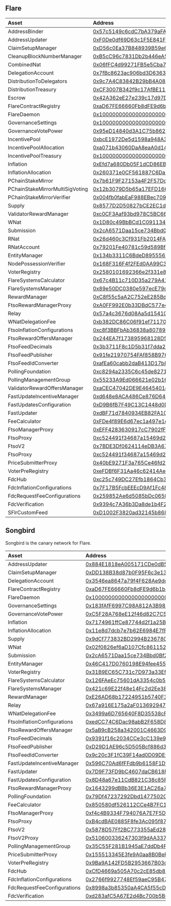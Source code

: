 ## Flare

| Asset                           | Address                                                                                                                                                 |
| :------------------------------ | :------------------------------------------------------------------------------------------------------------------------------------------------------ |
| AddressBinder                   | [0x57c5149c6cdC7bA379aFAe28e6497Ae26c252738](https://flare-explorer.flare.network/address/0x57c5149c6cdC7bA379aFAe28e6497Ae26c252738?tab=contract_code) |
| AddressUpdater                  | [0xF0De0df69D63c1F5E841F4964550C3DABAd6d24e](https://flare-explorer.flare.network/address/0xF0De0df69D63c1F5E841F4964550C3DABAd6d24e?tab=contract_code) |
| ClaimSetupManager               | [0xD56c0Ea37B848939B59e6F5Cda119b3fA473b5eB](https://flare-explorer.flare.network/address/0xD56c0Ea37B848939B59e6F5Cda119b3fA473b5eB?tab=contract_code) |
| CleanupBlockNumberManager       | [0xB5cC96c7831Db2b446eA5BD1b006020DD32B6d3a](https://flare-explorer.flare.network/address/0xB5cC96c7831Db2b446eA5BD1b006020DD32B6d3a?tab=contract_code) |
| CombinedNat                     | [0x06fFC4d99271FB5e5Cba7140173DAe975e835CDC](https://flare-explorer.flare.network/address/0x06fFC4d99271FB5e5Cba7140173DAe975e835CDC?tab=contract_code) |
| DelegationAccount               | [0x7fBc8623ac906bd3D636389b6D577E95B7D21Ef5](https://flare-explorer.flare.network/address/0x7fBc8623ac906bd3D636389b6D577E95B7D21Ef5?tab=contract_code) |
| DistributionToDelegators        | [0x9c7A4C83842B29bB4A082b0E689CB9474BD938d0](https://flare-explorer.flare.network/address/0x9c7A4C83842B29bB4A082b0E689CB9474BD938d0?tab=contract_code) |
| DistributionTreasury            | [0xCF3007B342f9c17AfBE11BF3fbA278517B44C303](https://flare-explorer.flare.network/address/0xCF3007B342f9c17AfBE11BF3fbA278517B44C303?tab=contract_code) |
| Escrow                          | [0x42A362eE27e239c17d97DA5765D052779AcfDC94](https://flare-explorer.flare.network/address/0x42A362eE27e239c17d97DA5765D052779AcfDC94?tab=contract_code) |
| FlareContractRegistry           | [0xaD67FE66660Fb8dFE9d6b1b4240d8650e30F6019](https://flare-explorer.flare.network/address/0xaD67FE66660Fb8dFE9d6b1b4240d8650e30F6019?tab=contract_code) |
| FlareDaemon                     | [0x1000000000000000000000000000000000000002](https://flare-explorer.flare.network/address/0x1000000000000000000000000000000000000002?tab=contract_code) |
| GovernanceSettings              | [0x1000000000000000000000000000000000000007](https://flare-explorer.flare.network/address/0x1000000000000000000000000000000000000007?tab=contract_code) |
| GovernanceVotePower             | [0x95eD14840d3A1C75b8629Ae5599fe55270C51e04](https://flare-explorer.flare.network/address/0x95eD14840d3A1C75b8629Ae5599fe55270C51e04?tab=contract_code) |
| IncentivePool                   | [0xbcE1972De5d1598a948A36186eCeBFD4690F3a5C](https://flare-explorer.flare.network/address/0xbcE1972De5d1598a948A36186eCeBFD4690F3a5C?tab=contract_code) |
| IncentivePoolAllocation         | [0xa071b43060DaA8eaA0d14DBE5Ea03ed18c9ed1d6](https://flare-explorer.flare.network/address/0xa071b43060DaA8eaA0d14DBE5Ea03ed18c9ed1d6?tab=contract_code) |
| IncentivePoolTreasury           | [0x1000000000000000000000000000000000000005](https://flare-explorer.flare.network/address/0x1000000000000000000000000000000000000005?tab=contract_code) |
| Inflation                       | [0xEfd7a680Db05F1dCD86EB5a074897F502C8601A0](https://flare-explorer.flare.network/address/0xEfd7a680Db05F1dCD86EB5a074897F502C8601A0?tab=contract_code) |
| InflationAllocation             | [0x260371e0CF561887C6Da270CC3Be84C2FaB5444f](https://flare-explorer.flare.network/address/0x260371e0CF561887C6Da270CC3Be84C2FaB5444f?tab=contract_code) |
| PChainStakeMirror               | [0x7b61F9F27153a4F2F57Dc30bF08A8eb0cCB96C22](https://flare-explorer.flare.network/address/0x7b61F9F27153a4F2F57Dc30bF08A8eb0cCB96C22?tab=contract_code) |
| PChainStakeMirrorMultiSigVoting | [0x12b3079D5b65a17EFD1665d9731FB0Adb46F14e4](https://flare-explorer.flare.network/address/0x12b3079D5b65a17EFD1665d9731FB0Adb46F14e4?tab=contract_code) |
| PChainStakeMirrorVerifier       | [0x004fb0fabEaF988EBec7098872031175301246a2](https://flare-explorer.flare.network/address/0x004fb0fabEaF988EBec7098872031175301246a2?tab=contract_code) |
| Supply                          | [0x8577D2D50827bCE2EC1dc9Cf9F1199826781D5AF](https://flare-explorer.flare.network/address/0x8577D2D50827bCE2EC1dc9Cf9F1199826781D5AF?tab=contract_code) |
| ValidatorRewardManager          | [0xc0CF3Aaf93bd978C5BC662564Aa73E331f2eC0B5](https://flare-explorer.flare.network/address/0xc0CF3Aaf93bd978C5BC662564Aa73E331f2eC0B5?tab=contract_code) |
| WNat                            | [0x1D80c49BbBCd1C0911346656B529DF9E5c2F783d](https://flare-explorer.flare.network/address/0x1D80c49BbBCd1C0911346656B529DF9E5c2F783d?tab=contract_code) |
| Submission                      | [0x2cA6571Daa15ce734Bbd0Bf27D5C9D16787fc33f](https://flare-explorer.flare.network/address/0x2cA6571Daa15ce734Bbd0Bf27D5C9D16787fc33f?tab=contract_code) |
| RNat                            | [0x26d460c3Cf931Fb2014FA436a49e3Af08619810e](https://flare-explorer.flare.network/address/0x26d460c3Cf931Fb2014FA436a49e3Af08619810e?tab=contract_code) |
| RNatAccount                     | [0x79201Fe40781c59d589Bf0CAe55DB0CF082ea53d](https://flare-explorer.flare.network/address/0x79201Fe40781c59d589Bf0CAe55DB0CF082ea53d?tab=contract_code) |
| EntityManager                   | [0x134b3311C6BdeD895556807a30C7f047D99DfdC2](https://flare-explorer.flare.network/address/0x134b3311C6BdeD895556807a30C7f047D99DfdC2?tab=contract_code) |
| NodePossessionVerifier          | [0x168F316F4f2FEd0AA99C3c73456ed11ba2FF8cB0](https://flare-explorer.flare.network/address/0x168F316F4f2FEd0AA99C3c73456ed11ba2FF8cB0?tab=contract_code) |
| VoterRegistry                   | [0x2580101692366e2f331e891180d9ffdF861Fce83](https://flare-explorer.flare.network/address/0x2580101692366e2f331e891180d9ffdF861Fce83?tab=contract_code) |
| FlareSystemsCalculator          | [0x67c4B11c710D35a279A41cff5eb089Fe72748CF8](https://flare-explorer.flare.network/address/0x67c4B11c710D35a279A41cff5eb089Fe72748CF8?tab=contract_code) |
| FlareSystemsManager             | [0x89e50DC0380e597ecE79c8494bAAFD84537AD0D4](https://flare-explorer.flare.network/address/0x89e50DC0380e597ecE79c8494bAAFD84537AD0D4?tab=contract_code) |
| RewardManager                   | [0xC8f55c5aA2C752eE285Bd872855C749f4ee6239B](https://flare-explorer.flare.network/address/0xC8f55c5aA2C752eE285Bd872855C749f4ee6239B?tab=contract_code) |
| FtsoRewardManagerProxy          | [0xA0FF992E0b33DBdC577e488Dc917a042F7B42875](https://flare-explorer.flare.network/address/0xA0FF992E0b33DBdC577e488Dc917a042F7B42875?tab=contract_code) |
| Relay                           | [0x57a4c3676d08Aa5d15410b5A6A80fBcEF72f3F45](https://flare-explorer.flare.network/address/0x57a4c3676d08Aa5d15410b5A6A80fBcEF72f3F45?tab=contract_code) |
| WNatDelegationFee               | [0xb382DC86C06f91ef711703a582D08977b2601726](https://flare-explorer.flare.network/address/0xb382DC86C06f91ef711703a582D08977b2601726?tab=contract_code) |
| FtsoInflationConfigurations     | [0xc8f3BBFbAb36838a80789CF116B8cF827430E6c7](https://flare-explorer.flare.network/address/0xc8f3BBFbAb36838a80789CF116B8cF827430E6c7?tab=contract_code) |
| FtsoRewardOffersManager         | [0x244EA7f173895968128D5847Df2C75B1460ac685](https://flare-explorer.flare.network/address/0x244EA7f173895968128D5847Df2C75B1460ac685?tab=contract_code) |
| FtsoFeedDecimals                | [0x3b3711F8c1D5b31f7dda24c23D5f9A00d75cDcae](https://flare-explorer.flare.network/address/0x3b3711F8c1D5b31f7dda24c23D5f9A00d75cDcae?tab=contract_code) |
| FtsoFeedPublisher               | [0x91fe21970754FAf858B976DC93c3Aa2cE7848571](https://flare-explorer.flare.network/address/0x91fe21970754FAf858B976DC93c3Aa2cE7848571?tab=contract_code) |
| FtsoFeedIdConverter             | [0xafEa60cabb2daB413D17b85Db82cCf6EB06a0F66](https://flare-explorer.flare.network/address/0xafEa60cabb2daB413D17b85Db82cCf6EB06a0F66?tab=contract_code) |
| PollingFoundation               | [0xc8294a2335C6c45de827121090ce4Ba9977907D2](https://flare-explorer.flare.network/address/0xc8294a2335C6c45de827121090ce4Ba9977907D2?tab=contract_code) |
| PollingManagementGroup          | [0x55233A9Ed066621e02b166C416f804b04ee4a03a](https://flare-explorer.flare.network/address/0x55233A9Ed066621e02b166C416f804b04ee4a03a?tab=contract_code) |
| ValidatorRewardOffersManager    | [0xaCEC47042DE9E4645401e828f6b445605841Fd52](https://flare-explorer.flare.network/address/0xaCEC47042DE9E4645401e828f6b445605841Fd52?tab=contract_code) |
| FastUpdateIncentiveManager      | [0xd648e8ACA486Ce876D641A0F53ED1F2E9eF4885D](https://flare-explorer.flare.network/address/0xd648e8ACA486Ce876D641A0F53ED1F2E9eF4885D?tab=contract_code) |
| FastUpdatesConfiguration        | [0xD9B6fB7F49C13C1448d0DEF4E83aFECf8E8778C8](https://flare-explorer.flare.network/address/0xD9B6fB7F49C13C1448d0DEF4E83aFECf8E8778C8?tab=contract_code) |
| FastUpdater                     | [0xdBF71d7840934EB82FA10173103D4e9fd4054dd1](https://flare-explorer.flare.network/address/0xdBF71d7840934EB82FA10173103D4e9fd4054dd1?tab=contract_code) |
| FeeCalculator                   | [0xFDe4f89E6d67ec1a497e1c25944ba5D2d7a36bf3](https://flare-explorer.flare.network/address/0xFDe4f89E6d67ec1a497e1c25944ba5D2d7a36bf3?tab=contract_code) |
| FtsoManagerProxy                | [0xEFF4283630917cC7902fF14032527Ba46581Be14](https://flare-explorer.flare.network/address/0xEFF4283630917cC7902fF14032527Ba46581Be14?tab=contract_code) |
| FtsoProxy                       | [0xc524491f34687a15469d2b8158E94f6e2bCf9938](https://flare-explorer.flare.network/address/0xc524491f34687a15469d2b8158E94f6e2bCf9938?tab=contract_code) |
| FtsoV2                          | [0x7BDE3Df0624114eDB3A67dFe6753e62f4e7c1d20](https://flare-explorer.flare.network/address/0x7BDE3Df0624114eDB3A67dFe6753e62f4e7c1d20?tab=contract_code) |
| FtsoProxy                       | [0xc524491f34687a15469d2b8158E94f6e2bCf9938](https://flare-explorer.flare.network/address/0xc524491f34687a15469d2b8158E94f6e2bCf9938?tab=contract_code) |
| PriceSubmitterProxy             | [0x40bE9271F3a765Ce46fd2B6ddf19dCDf29948548](https://flare-explorer.flare.network/address/0x40bE9271F3a765Ce46fd2B6ddf19dCDf29948548?tab=contract_code) |
| VoterPreRegistry                | [0xeFDBf6F31Aa46c62414Aee82aF43036d16885b48](https://flare-explorer.flare.network/address/0xeFDBf6F31Aa46c62414Aee82aF43036d16885b48?tab=contract_code) |
| FdcHub                          | [0xc25c749DC27Efb1864Cb3DADa8845B7687eB2d44](https://flare-explorer.flare.network/address/0xc25c749DC27Efb1864Cb3DADa8845B7687eB2d44?tab=contract_code) |
| FdcInflationConfigurations      | [0x7F17B5FcbEEEcD9Af1Fc48cDec29F5bE724F6ab2](https://flare-explorer.flare.network/address/0x7F17B5FcbEEEcD9Af1Fc48cDec29F5bE724F6ab2?tab=contract_code) |
| FdcRequestFeeConfigurations     | [0x259852Ae6d5085bDc0650D3887825f7b76F0c4fe](https://flare-explorer.flare.network/address/0x259852Ae6d5085bDc0650D3887825f7b76F0c4fe?tab=contract_code) |
| FdcVerification                 | [0x9394c7A36b3Da8de1b4F27cdD0a554dA4Fa7132d](https://flare-explorer.flare.network/address/0x9394c7A36b3Da8de1b4F27cdD0a554dA4Fa7132d?tab=contract_code) |
| SFlrCustomFeed                  | [0xD1002F3820ad32145b868aD889eC7753E3944c8D](https://flare-explorer.flare.network/address/0xD1002F3820ad32145b868aD889eC7753E3944c8D?tab=contract_code) |


## Songbird
Songbird is the canary network for Flare.

| Asset                       | Address                                                                                                                                                    |
| :-------------------------- | :--------------------------------------------------------------------------------------------------------------------------------------------------------- |
| AddressUpdater              | [0x884E1818eA005171CDe0dB5b83E9734454e0Ed6D](https://songbird-explorer.flare.network/address/0x884E1818eA005171CDe0dB5b83E9734454e0Ed6D?tab=contract_code) |
| ClaimSetupManager           | [0xDD138B38d87b0F95F6c3e13e78FFDF2588F1732d](https://songbird-explorer.flare.network/address/0xDD138B38d87b0F95F6c3e13e78FFDF2588F1732d?tab=contract_code) |
| DelegationAccount           | [0x3546ea8647a79f4F628Ae9dc68e5eADd3DacC39B](https://songbird-explorer.flare.network/address/0x3546ea8647a79f4F628Ae9dc68e5eADd3DacC39B?tab=contract_code) |
| FlareContractRegistry       | [0xaD67FE66660Fb8dFE9d6b1b4240d8650e30F6019](https://songbird-explorer.flare.network/address/0xaD67FE66660Fb8dFE9d6b1b4240d8650e30F6019?tab=contract_code) |
| FlareDaemon                 | [0x1000000000000000000000000000000000000002](https://songbird-explorer.flare.network/address/0x1000000000000000000000000000000000000002?tab=contract_code) |
| GovernanceSettings          | [0x183fAfF6997C98A812A3B98748Fc80241D08f312](https://songbird-explorer.flare.network/address/0x183fAfF6997C98A812A3B98748Fc80241D08f312?tab=contract_code) |
| GovernanceVotePower         | [0xC5F28A768eE12f46d82C7C5b3D94C97Da498157C](https://songbird-explorer.flare.network/address/0xC5F28A768eE12f46d82C7C5b3D94C97Da498157C?tab=contract_code) |
| Inflation                   | [0x7174961ffCe87744d2f1a25B6d75Cf780Ec6Fd65](https://songbird-explorer.flare.network/address/0x7174961ffCe87744d2f1a25B6d75Cf780Ec6Fd65?tab=contract_code) |
| InflationAllocation         | [0x11e8d7dcb7e7b62E6984E7fF29C736A8fA857c11](https://songbird-explorer.flare.network/address/0x11e8d7dcb7e7b62E6984E7fF29C736A8fA857c11?tab=contract_code) |
| Supply                      | [0x9dCf773832BD2994B2367801BFbd3969630b1781](https://songbird-explorer.flare.network/address/0x9dCf773832BD2994B2367801BFbd3969630b1781?tab=contract_code) |
| WNat                        | [0x02f0826ef6aD107Cfc861152B32B52fD11BaB9ED](https://songbird-explorer.flare.network/address/0x02f0826ef6aD107Cfc861152B32B52fD11BaB9ED?tab=contract_code) |
| Submission                  | [0x2cA6571Daa15ce734Bbd0Bf27D5C9D16787fc33f](https://songbird-explorer.flare.network/address/0x2cA6571Daa15ce734Bbd0Bf27D5C9D16787fc33f?tab=contract_code) |
| EntityManager               | [0x46C417D0760198E94fee455CE0e223262a3D0049](https://songbird-explorer.flare.network/address/0x46C417D0760198E94fee455CE0e223262a3D0049?tab=contract_code) |
| VoterRegistry               | [0x31B9EC65C731c7D973a33Ef3FC83B653f540dC8D](https://songbird-explorer.flare.network/address/0x31B9EC65C731c7D973a33Ef3FC83B653f540dC8D?tab=contract_code) |
| FlareSystemsCalculator      | [0x126FAeEc75601dA3354c0b5Cc0b60C85fCbC3A5e](https://songbird-explorer.flare.network/address/0x126FAeEc75601dA3354c0b5Cc0b60C85fCbC3A5e?tab=contract_code) |
| FlareSystemsManager         | [0x421c69E22f48e14Fc2d2Ee3812c59bfb81c38516](https://songbird-explorer.flare.network/address/0x421c69E22f48e14Fc2d2Ee3812c59bfb81c38516?tab=contract_code) |
| RewardManager               | [0xE26AD68b17224951b5740F33926Cc438764eB9a7](https://songbird-explorer.flare.network/address/0xE26AD68b17224951b5740F33926Cc438764eB9a7?tab=contract_code) |
| Relay                       | [0x67a916E175a2aF01369294739AA60dDdE1Fad189](https://songbird-explorer.flare.network/address/0x67a916E175a2aF01369294739AA60dDdE1Fad189?tab=contract_code) |
| WNatDelegationFee           | [0x3499a6D765640F8D35538cF0a292BcA38504353C](https://songbird-explorer.flare.network/address/0x3499a6D765640F8D35538cF0a292BcA38504353C?tab=contract_code) |
| FtsoInflationConfigurations | [0xedCC74C6Dac98abB2F658D8cF6112D6B53B0E78D](https://songbird-explorer.flare.network/address/0xedCC74C6Dac98abB2F658D8cF6112D6B53B0E78D?tab=contract_code) |
| FtsoRewardOffersManager     | [0x5aB9cB258a342001C4663D9526A1c54cCcF8C545](https://songbird-explorer.flare.network/address/0x5aB9cB258a342001C4663D9526A1c54cCcF8C545?tab=contract_code) |
| FtsoFeedDecimals            | [0x9391f16c2034CCe3cC139e9eE30E080EF524D4a9](https://songbird-explorer.flare.network/address/0x9391f16c2034CCe3cC139e9eE30E080EF524D4a9?tab=contract_code) |
| FtsoFeedPublisher           | [0xD29D1AE96c5D505Bcf886d38C9DC0358b326E458](https://songbird-explorer.flare.network/address/0xD29D1AE96c5D505Bcf886d38C9DC0358b326E458?tab=contract_code) |
| FtsoFeedIdConverter         | [0x9c20c3F1fC39F14ad0D09DE91B74a16c12a36C61](https://songbird-explorer.flare.network/address/0x9c20c3F1fC39F14ad0D09DE91B74a16c12a36C61?tab=contract_code) |
| FastUpdateIncentiveManager  | [0x596C70Ad6fFFdb9b6158F1Dfd0bc32cc72B82006](https://songbird-explorer.flare.network/address/0x596C70Ad6fFFdb9b6158F1Dfd0bc32cc72B82006?tab=contract_code) |
| FastUpdater                 | [0x7D9F73FD9bC4607daCB618FF895585f98BFDD06B](https://songbird-explorer.flare.network/address/0x7D9F73FD9bC4607daCB618FF895585f98BFDD06B?tab=contract_code) |
| FastUpdatesConfiguration    | [0x8D48a67e11CdB821C38c85FB92bcB3A1865aCEdF](https://songbird-explorer.flare.network/address/0x8D48a67e11CdB821C38c85FB92bcB3A1865aCEdF?tab=contract_code) |
| FtsoRewardManagerProxy      | [0x1643299dBBb36E3E1AC26a7FeBC3F97382bDCfa5](https://songbird-explorer.flare.network/address/0x1643299dBBb36E3E1AC26a7FeBC3F97382bDCfa5?tab=contract_code) |
| PollingFoundation           | [0x79Df47237292Dbd1477502CFF3F61cD535B0FAce](https://songbird-explorer.flare.network/address/0x79Df47237292Dbd1477502CFF3F61cD535B0FAce?tab=contract_code) |
| FeeCalculator               | [0x850580df526112CCe4B7FC135919BaE3a923b845](https://songbird-explorer.flare.network/address/0x850580df526112CCe4B7FC135919BaE3a923b845?tab=contract_code) |
| FtsoManagerProxy            | [0xf4c4B9334F794076A7E7F5Da50da3990Ac8236c9](https://songbird-explorer.flare.network/address/0xf4c4B9334F794076A7E7F5Da50da3990Ac8236c9?tab=contract_code) |
| FtsoProxy                   | [0xB4cdBAE0885F8fe3Ac095f87D535928FcaBd3834](https://songbird-explorer.flare.network/address/0xB4cdBAE0885F8fe3Ac095f87D535928FcaBd3834?tab=contract_code) |
| FtsoV2                      | [0x5878D57Ff2BC773355aEd2831D8dF29AC72Ca0f6](https://songbird-explorer.flare.network/address/0x5878D57Ff2BC773355aEd2831D8dF29AC72Ca0f6?tab=contract_code) |
| FtsoV2Proxy                 | [0x510600336247303f9dAA337eC7E82D1F11462Ec8](https://songbird-explorer.flare.network/address/0x510600336247303f9dAA337eC7E82D1F11462Ec8?tab=contract_code) |
| PollingManagementGroup      | [0x35C55F281B1945aE7ddDb4F1D24f41470aB0326c](https://songbird-explorer.flare.network/address/0x35C55F281B1945aE7ddDb4F1D24f41470aB0326c?tab=contract_code) |
| PriceSubmitterProxy         | [0x155513345E3fe9A0aa8B0BeF156b1576C39f0f3C](https://songbird-explorer.flare.network/address/0x155513345E3fe9A0aa8B0BeF156b1576C39f0f3C?tab=contract_code) |
| VoterPreRegistry            | [0x9Ba9A142FD5B2953667B03dB40D1d77c83F225a2](https://songbird-explorer.flare.network/address/0x9Ba9A142FD5B2953667B03dB40D1d77c83F225a2?tab=contract_code) |
| FdcHub                      | [0xCfD4669a505A70c2cE85db8A1c1d14BcDE5a1a06](https://songbird-explorer.flare.network/address/0xCfD4669a505A70c2cE85db8A1c1d14BcDE5a1a06?tab=contract_code) |
| FdcInflationConfigurations  | [0x2766f9927748Ef59aeC95B4777CcF29a77d35191](https://songbird-explorer.flare.network/address/0x2766f9927748Ef59aeC95B4777CcF29a77d35191?tab=contract_code) |
| FdcRequestFeeConfigurations | [0x8998a3b85350aA4CA5f55cD80ab1f7C9C0ddf02C](https://songbird-explorer.flare.network/address/0x8998a3b85350aA4CA5f55cD80ab1f7C9C0ddf02C?tab=contract_code) |
| FdcVerification             | [0xd283afC5A67E2d4Bc700b5B640328Bda22450621](https://songbird-explorer.flare.network/address/0xd283afC5A67E2d4Bc700b5B640328Bda22450621?tab=contract_code) |
